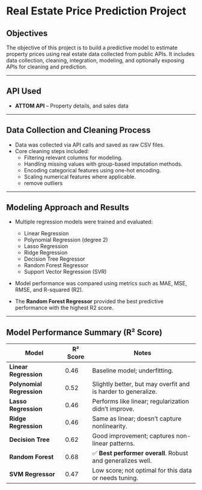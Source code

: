 # Real Estate Price Prediction Project 
##  Objectives
The objective of this project is to build a predictive model to estimate property prices using real estate data collected from public APIs. It includes data collection, cleaning, integration, modeling, and optionally exposing APIs for cleaning and prediction.

---
## API Used
- **ATTOM API** – Property details,  and sales  data

---
## Data Collection and Cleaning Process

- Data was collected via API calls and saved as raw CSV files.
- Core cleaning steps included:
  - Filtering relevant columns for modeling.
  - Handling missing values with group-based imputation methods.
  - Encoding categorical features using one-hot encoding.
  - Scaling numerical features where applicable.
  - remove outliers

---
## Modeling Approach and Results

- Multiple regression models were trained and evaluated:
  - Linear Regression
  - Polynomial Regression (degree 2)
  - Lasso Regression
  - Ridge Regression
  - Decision Tree Regressor
  - Random Forest Regressor
  - Support Vector Regression (SVR)
 
  
- Model performance was compared using metrics such as MAE, MSE, RMSE, and R-squared (R2).
- The **Random Forest Regressor** provided the best predictive performance with the highest R2 score.

---
## Model Performance Summary (R² Score)

| Model               | R² Score | Notes                                                                 |
|---------------------|----------|-----------------------------------------------------------------------|
| **Linear Regression**     | 0.46     | Baseline model; underfitting.                                         |
| **Polynomial Regression** | 0.52     | Slightly better, but may overfit and is harder to generalize.         |
| **Lasso Regression**      | 0.46     | Performs like linear; regularization didn’t improve.                  |
| **Ridge Regression**      | 0.46     | Same as linear; doesn’t capture nonlinearity.                         |
| **Decision Tree**         | 0.62     | Good improvement; captures non-linear patterns.                       |
| **Random Forest**         | 0.68     | ✅ **Best performer overall**. Robust and generalizes well.           |
| **SVM Regressor**         | 0.47     | Low score; not optimal for this data or needs tuning.                |


